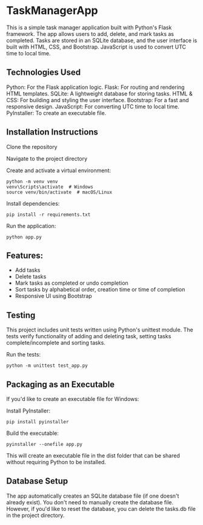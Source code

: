 # TaskManagerApp
This is a simple task manager application built with Python's Flask framework. The app allows users to add, delete, and mark tasks as completed. Tasks are stored in an SQLite database, and the user interface is built with HTML, CSS, and Bootstrap. JavaScript is used to convert UTC time to local time.


## Technologies Used
Python: For the Flask application logic.
Flask: For routing and rendering HTML templates.
SQLite: A lightweight database for storing tasks.
HTML & CSS: For building and styling the user interface.
Bootstrap: For a fast and responsive design.
JavaScript: For converting UTC time to local time.
PyInstaller: To create an executable file.


## Installation Instructions
Clone the repository

Navigate to the project directory

Create and activate a virtual environment:
```
python -m venv venv
venv\Scripts\activate  # Windows
source venv/bin/activate  # macOS/Linux
```

Install dependencies:
```
pip install -r requirements.txt
```

Run the application:
```
python app.py
```


## Features:
 - Add tasks
 - Delete tasks
 - Mark tasks as completed or undo completion
 - Sort tasks by alphabetical order, creation time or time of completion
 - Responsive UI using Bootstrap

 
## Testing
This project includes unit tests written using Python's unittest module. The tests verify functionality of adding and deleting task, setting tasks complete/incomplete and sorting tasks.

Run the tests:
```
python -m unittest test_app.py
```

 
## Packaging as an Executable
If you'd like to create an executable file for Windows:

Install PyInstaller:
```
pip install pyinstaller
```

Build the executable:
```
pyinstaller --onefile app.py
```

This will create an executable file in the dist folder that can be shared without requiring Python to be installed.

 
## Database Setup
The app automatically creates an SQLite database file (if one doesn't already exist). You don't need to manually create the database file. However, if you'd like to reset the database, you can delete the tasks.db file in the project directory.
